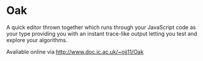 Oak
===

A quick editor thrown together which runs through your JavaScript code as your type providing you with an instant trace-like output letting you test and explore your algorithms.

Avaliable online via http://www.doc.ic.ac.uk/~ojj11/Oak

